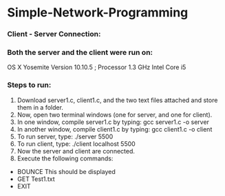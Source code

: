 # Simple-Network-Programming
### Client - Server Connection:

### Both the server and the client were run on:
OS X Yosemite Version 10.10.5 ; Processor 1.3 GHz Intel Core i5

### Steps to run:
1. Download server1.c, client1.c, and the two text files attached and store them in a folder.
2. Now, open two terminal windows (one for server, and one for client).
3. In one window, compile server1.c by typing:
	gcc server1.c -o server
4. In another window, compile client1.c by typing:
	gcc client1.c -o client
5. To run server, type:
	./server 5500
6. To run client, type:
	./client localhost 5500
7. Now the server and client are connected.
8. Execute the following commands:
* BOUNCE This should be displayed
* GET Test1.txt
* EXIT
